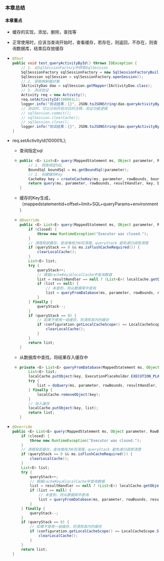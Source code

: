 ### 本章总结
#### 本章重点
- 缓存的实现，添加，删除，查找等
- 正常使用时，应该当查询开始时，查看缓存，若存在，则返回，不存在，则查询数据库，结束后存放缓存
- ```java
  @Test
  public void test_queryActivityById() throws IOException {
      // 1. 从SqlSessionFactory中获取SqlSession
      SqlSessionFactory sqlSessionFactory = new SqlSessionFactoryBuilder().build(Resources.getResourceAsReader("mybatis-config-datasource.xml"));
      SqlSession sqlSession = sqlSessionFactory.openSession();
      // 2. 获取映射器对象
      IActivityDao dao = sqlSession.getMapper(IActivityDao.class);
      // 3. 测试验证
      Activity req = new Activity();
      req.setActivityId(100001L);
      logger.info("测试结果：{}", JSON.toJSONString(dao.queryActivityById(req)));
      // 测试时，可以分别开启对应的注释，验证功能逻辑
      // sqlSession.commit();
      // sqlSession.clearCache();
      // sqlSession.close();
      logger.info("测试结果：{}", JSON.toJSONString(dao.queryActivityById(req)));
  }
  ```

- req.setActivityId(100001L);

  - 查询指定sql

  - ```java
    public <E> List<E> query(MappedStatement ms, Object parameter, RowBounds rowBounds, ResultHandler resultHandler) throws SQLException {
        // 1. 获取绑定SQL
        BoundSql boundSql = ms.getBoundSql(parameter);
        // 2. 创建缓存Key
        CacheKey key = createCacheKey(ms, parameter, rowBounds, boundSql);
        return query(ms, parameter, rowBounds, resultHandler, key, boundSql);
    }
    ```

  - 缓存的Key生成，（mappedstatementid+offset+limit+SQL+queryParams+environment）

  - ```java
    @Override
    public <E> List<E> query(MappedStatement ms, Object parameter, RowBounds rowBounds, ResultHandler resultHandler, CacheKey key, BoundSql boundSql) throws SQLException {
        if (closed) {
            throw new RuntimeException("Executor was closed.");
        }
        // 清理局部缓存，查询堆栈为0则清理。queryStack 避免递归调用清理
        if (queryStack == 0 && ms.isFlushCacheRequired()) {
            clearLocalCache();
        }
        List<E> list;
        try {
            queryStack++;
            // 根据cacheKey从localCache中查询数据
            list = resultHandler == null ? (List<E>) localCache.getObject(key) : null;
            if (list == null) {
                // 未查到，则从数据库中查询
                list = queryFromDatabase(ms, parameter, rowBounds, resultHandler, key, boundSql);
            }
        } finally {
            queryStack--;
        }
        if (queryStack == 0) {
            // 如果不使用一级缓存，则清除其内的缓存
            if (configuration.getLocalCacheScope() == LocalCacheScope.STATEMENT) {
                clearLocalCache();
            }
        }
        return list;
    }
    ```

  - 从数据库中查找，将结果存入缓存中

  - ```java
    private <E> List<E> queryFromDatabase(MappedStatement ms, Object parameter, RowBounds rowBounds, ResultHandler resultHandler, CacheKey key, BoundSql boundSql) throws SQLException {
        List<E> list;
        localCache.putObject(key, ExecutionPlaceholder.EXECUTION_PLACEHOLDER);
        try {
            list = doQuery(ms, parameter, rowBounds, resultHandler, boundSql);
        } finally {
            localCache.removeObject(key);
        }
        // 存入缓存
        localCache.putObject(key, list);
        return list;
    }
    ```

- ```java
  @Override
  public <E> List<E> query(MappedStatement ms, Object parameter, RowBounds rowBounds, ResultHandler resultHandler, CacheKey key, BoundSql boundSql) throws SQLException {
      if (closed) {
          throw new RuntimeException("Executor was closed.");
      }
      // 清理局部缓存，查询堆栈为0则清理。queryStack 避免递归调用清理
      if (queryStack == 0 && ms.isFlushCacheRequired()) {
          clearLocalCache();
      }
      List<E> list;
      try {
          queryStack++;
          // 根据cacheKey从localCache中查询数据
          list = resultHandler == null ? (List<E>) localCache.getObject(key) : null; // 查到了，直接从缓存中拿指定数据
          if (list == null) {
              // 未查到，则从数据库中查询
              list = queryFromDatabase(ms, parameter, rowBounds, resultHandler, key, boundSql);
          }
      } finally {
          queryStack--;
      }
      if (queryStack == 0) {
          // 如果不使用一级缓存，则清除其内的缓存
          if (configuration.getLocalCacheScope() == LocalCacheScope.STATEMENT) {
              clearLocalCache();
          }
      }
      return list;
  }
  ```

  